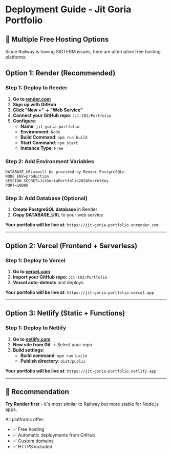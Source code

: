 # Deployment Guide - Jit Goria Portfolio

## 🚀 Multiple Free Hosting Options

Since Railway is having SIGTERM issues, here are alternative free hosting platforms:

## Option 1: Render (Recommended)

### Step 1: Deploy to Render
1. **Go to [render.com](https://render.com)**
2. **Sign up with GitHub**
3. **Click "New +" → "Web Service"**
4. **Connect your GitHub repo**: `Jit-102/Portfolio`
5. **Configure**:
   - **Name**: `jit-goria-portfolio`
   - **Environment**: `Node`
   - **Build Command**: `npm run build`
   - **Start Command**: `npm start`
   - **Instance Type**: `Free`

### Step 2: Add Environment Variables
```
DATABASE_URL=<will be provided by Render PostgreSQL>
NODE_ENV=production
SESSION_SECRET=JitGoriaPortfolio2024SecretKey
PORT=10000
```

### Step 3: Add Database (Optional)
1. **Create PostgreSQL database** in Render
2. **Copy DATABASE_URL** to your web service

**Your portfolio will be live at**: `https://jit-goria-portfolio.onrender.com`

---

## Option 2: Vercel (Frontend + Serverless)

### Step 1: Deploy to Vercel
1. **Go to [vercel.com](https://vercel.com)**
2. **Import your GitHub repo**: `Jit-102/Portfolio`
3. **Vercel auto-detects** and deploys

**Your portfolio will be live at**: `https://jit-goria-portfolio.vercel.app`

---

## Option 3: Netlify (Static + Functions)

### Step 1: Deploy to Netlify
1. **Go to [netlify.com](https://netlify.com)**
2. **New site from Git** → Select your repo
3. **Build settings**:
   - **Build command**: `npm run build`
   - **Publish directory**: `dist/public`

**Your portfolio will be live at**: `https://jit-goria-portfolio.netlify.app`

---

## 🎯 Recommendation

**Try Render first** - it's most similar to Railway but more stable for Node.js apps.

All platforms offer:
- ✅ Free hosting
- ✅ Automatic deployments from GitHub
- ✅ Custom domains
- ✅ HTTPS included